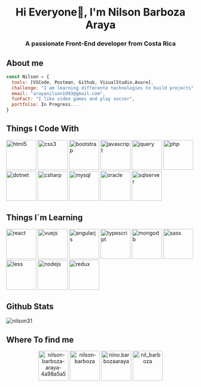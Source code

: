 
<h1 align="center">Hi Everyone👋, I'm Nilson Barboza Araya</h1>
<h3 align="center">A passionate Front-End developer from Costa Rica</h3>

## About me
```javascript
const Nilson = {
  tools: [VSCode, Postman, Github, VisualStudio,Axure], 
  challenge: "I am learning differente technologies to build projects",
  email: "arayanilson1993@gmail.com",
  funFact: "I like video games and play soccer",
  portfolio: In Progress....
}
```
## Things I Code With
<p align="left">
<img src="https://devicons.github.io/devicon/devicon.git/icons/html5/html5-original-wordmark.svg" alt="html5" width="80" height="80"/> 
<img src="https://devicons.github.io/devicon/devicon.git/icons/css3/css3-original-wordmark.svg" alt="css3" width="80" height="80"/>
<img src="https://devicons.github.io/devicon/devicon.git/icons/bootstrap/bootstrap-plain.svg" alt="bootstrap" width="80" height="80"/> 
<img src="https://devicons.github.io/devicon/devicon.git/icons/javascript/javascript-original.svg" alt="javascript" width="80" height="80"/>     
<img src="https://devicons.github.io/devicon/devicon.git/icons/jquery/jquery-plain-wordmark.svg" alt="jquery" width="80" height="80"/>
<img src="https://devicons.github.io/devicon/devicon.git/icons/php/php-original.svg" alt="php" width="80" height="80"/> 
<img src="https://devicons.github.io/devicon/devicon.git/icons/dot-net/dot-net-original-wordmark.svg" alt="dotnet" width="80" height="80"/> 
<img src="https://devicons.github.io/devicon/devicon.git/icons/csharp/csharp-original.svg" alt="csharp" width="80" height="80"/> 
<img src="https://devicons.github.io/devicon/devicon.git/icons/mysql/mysql-original-wordmark.svg" alt="mysql" width="80" height="80"/>
<img src="https://devicons.github.io/devicon/devicon.git/icons/oracle/oracle-original.svg" alt="oracle" width="80" height="80"/> 
<img src="https://img.icons8.com/color/48/000000/microsoft-sql-server.png" alt="sqlserver" width="80" height="80"/>
</p>

## Things I´m Learning
<p align="left">
<img src="https://devicons.github.io/devicon/devicon.git/icons/react/react-original-wordmark.svg" alt="react" width="80" height="80"/> 
<img src="https://devicons.github.io/devicon/devicon.git/icons/vuejs/vuejs-original-wordmark.svg" alt="vuejs" width="80" height="80"/> 
<img src="https://devicons.github.io/devicon/devicon.git/icons/angularjs/angularjs-original.svg" alt="angularjs" width="80" height="80"/> 
<img src="https://devicons.github.io/devicon/devicon.git/icons/typescript/typescript-original.svg" alt="typescript" width="80" height="80"/> 
<img src="https://devicons.github.io/devicon/devicon.git/icons/mongodb/mongodb-original-wordmark.svg" alt="mongodb" width="80" height="80"/> 
<img src="https://devicons.github.io/devicon/devicon.git/icons/sass/sass-original.svg" alt="sass" width="80" height="80"/>
<img src="https://devicons.github.io/devicon/devicon.git/icons/less/less-plain-wordmark.svg" alt="less" width="80" height="80"/> 
<img src="https://devicons.github.io/devicon/devicon.git/icons/nodejs/nodejs-original-wordmark.svg" alt="nodejs" width="80" height="80"/> 
<img src="https://devicons.github.io/devicon/devicon.git/icons/redux/redux-original.svg" alt="redux" width="80" height="80"/>
</p>

## Github Stats
<p align="left"> 
<img src="https://github-readme-stats.vercel.app/api?username=nilson31&show_icons=true" alt="nilson31" /> 
</p>

## Where To find me
<p align="center">
<a href="https://linkedin.com/in/nilson-barboza-araya-4a98a5a5" target="blank"><img align="center" src="https://cdn.jsdelivr.net/npm/simple-icons@3.0.1/icons/linkedin.svg" alt="nilson-barboza-araya-4a98a5a5" height="80" width="80" /></a>
<a href="https://stackoverflow.com/users/nilson-barboza" target="blank"><img align="center" src="https://cdn.jsdelivr.net/npm/simple-icons@3.0.1/icons/stackoverflow.svg" alt="nilson-barboza" height="80" width="80" /></a>
<a href="https://fb.com/nino.barbozaaraya" target="blank"><img align="center" src="https://cdn.jsdelivr.net/npm/simple-icons@3.0.1/icons/facebook.svg" alt="nino.barbozaaraya" height="80" width="80"/></a>
<a href="https://instagram.com/nil_barboza" target="blank"><img align="center" src="https://cdn.jsdelivr.net/npm/simple-icons@3.0.1/icons/instagram.svg" alt="nil_barboza" height="80" width="80" /></a>
</p>
